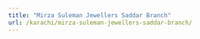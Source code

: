 ```yaml
---
title: "Mirza Suleman Jewellers Saddar Branch"
url: /karachi/mirza-suleman-jewellers-saddar-branch/
---
```

